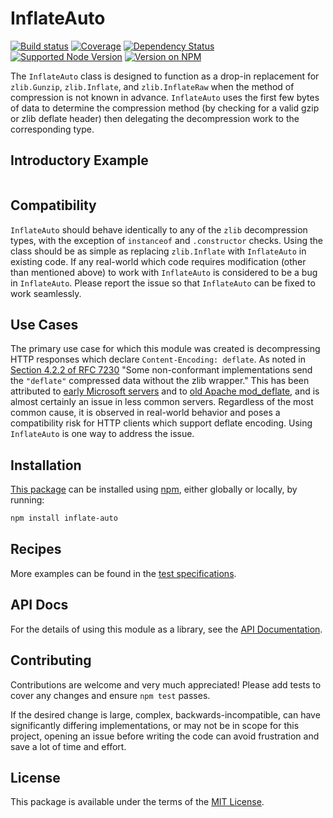 InflateAuto
===========

[![Build status](https://img.shields.io/travis/kevinoid/inflate-auto.svg?style=flat-square)](https://travis-ci.org/kevinoid/inflate-auto)
[![Coverage](https://img.shields.io/codecov/c/github/kevinoid/inflate-auto.svg?style=flat-square)](https://codecov.io/github/kevinoid/inflate-auto?branch=master)
[![Dependency Status](https://img.shields.io/david/kevinoid/inflate-auto.svg?style=flat-square)](https://david-dm.org/kevinoid/inflate-auto)
[![Supported Node Version](https://img.shields.io/node/v/inflate-auto.svg?style=flat)](https://www.npmjs.com/package/inflate-auto)
[![Version on NPM](https://img.shields.io/npm/v/inflate-auto.svg?style=flat)](https://www.npmjs.com/package/inflate-auto)

The `InflateAuto` class is designed to function as a drop-in replacement for
`zlib.Gunzip`, `zlib.Inflate`, and `zlib.InflateRaw` when the method of
compression is not known in advance.  `InflateAuto` uses the first few bytes
of data to determine the compression method (by checking for a valid gzip or
zlib deflate header) then delegating the decompression work to the
corresponding type.


## Introductory Example

```js
```


## Compatibility

`InflateAuto` should behave identically to any of the `zlib` decompression
types, with the exception of `instanceof` and `.constructor` checks.  Using
the class should be as simple as replacing `zlib.Inflate` with `InflateAuto`
in existing code.  If any real-world which code requires modification (other
than mentioned above) to work with `InflateAuto` is considered to be a bug in
`InflateAuto`.  Please report the issue so that `InflateAuto` can be fixed to
work seamlessly.


## Use Cases

The primary use case for which this module was created is decompressing HTTP
responses which declare `Content-Encoding: deflate`.  As noted in [Section
4.2.2 of RFC 7230](https://tools.ietf.org/html/rfc7230#section-4.2.2) "Some
non-conformant implementations send the `"deflate"` compressed data without
the zlib wrapper."  This has been attributed to [early Microsoft
servers](http://stackoverflow.com/a/9186091) and to [old Apache
mod\_deflate](https://mxr.mozilla.org/mozilla-esr38/source/netwerk/streamconv/converters/nsHTTPCompressConv.cpp#214),
and is almost certainly an issue in less common servers.  Regardless of the
most common cause, it is observed in real-world behavior and poses a
compatibility risk for HTTP clients which support deflate encoding.  Using
`InflateAuto` is one way to address the issue.


## Installation

[This package](https://www.npmjs.com/package/inflate-auto) can be installed
using [npm](https://www.npmjs.com/), either globally or locally, by running:

```sh
npm install inflate-auto
```


## Recipes

More examples can be found in the [test
specifications](https://kevinoid.github.io/inflate-auto/specs).


## API Docs

For the details of using this module as a library, see the [API
Documentation](https://kevinoid.github.io/inflate-auto/api).


## Contributing

Contributions are welcome and very much appreciated!  Please add tests to
cover any changes and ensure `npm test` passes.

If the desired change is large, complex, backwards-incompatible, can have
significantly differing implementations, or may not be in scope for this
project, opening an issue before writing the code can avoid frustration and
save a lot of time and effort.


## License

This package is available under the terms of the
[MIT License](https://opensource.org/licenses/MIT).

